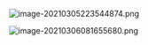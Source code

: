 
![image-20210305223544874.png](WEBRESOURCEb1664ac50c3d69c7f011660edd13b1bc.png)



![image-20210306081655680.png](WEBRESOURCE9eee16bfc514bcdf418787f50eb7838c.png)